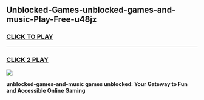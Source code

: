 
## Unblocked-Games-unblocked-games-and-music-Play-Free-u48jz
<h3>
<a href="https://premium76.site?title=unblocked-games-and-music&ref=10A">CLICK TO PLAY</a></h3>
<hr>

<h3>
<a href="https://premium76.site?title=unblocked-games-and-music&ref=10A">CLICK 2 PLAY</a>
  
</h3>

<a href="https://premium76.site?title=unblocked-games-and-music&ref=10A"><img src="https://clearcache.store/games.png"></a>


**unblocked-games-and-music games unblocked: Your Gateway to Fun and Accessible Online Gaming**
